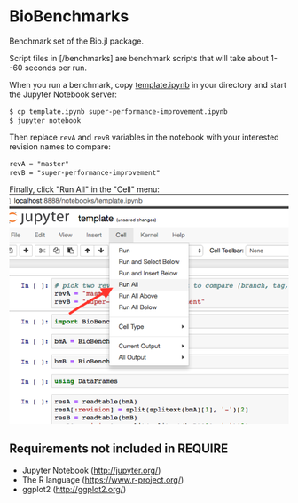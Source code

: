 # BioBenchmarks

Benchmark set of the Bio.jl package.

Script files in [/benchmarks] are benchmark scripts that will take about 1--60
seconds per run.

When you run a benchmark, copy [template.ipynb](/template.ipynb) in your
directory and start the Jupyter Notebook server:
```
$ cp template.ipynb super-performance-improvement.ipynb
$ jupyter notebook
```

Then replace `revA` and `revB` variables in the notebook with your
interested revision names to compare:
```
revA = "master"
revB = "super-performance-improvement"
```

Finally, click "Run All" in the "Cell" menu:
![Run All](/RunAll.png)


## Requirements not included in REQUIRE

* Jupyter Notebook (http://jupyter.org/)
* The R language (https://www.r-project.org/)
* ggplot2 (http://ggplot2.org/)
